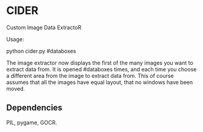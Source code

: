 CIDER
=====

Custom Image Data ExtractoR

Usage:
 
  python cider.py #databoxes
  
The image extractor now displays the first of the many images you want to extract data from.
It is opened #databoxes times, and each time you choose a different area from the image to 
extract data from. This of course assumes that all the images have equal layout,
that no windows have been moved.

## Dependencies

PIL, pygame, GOCR.
